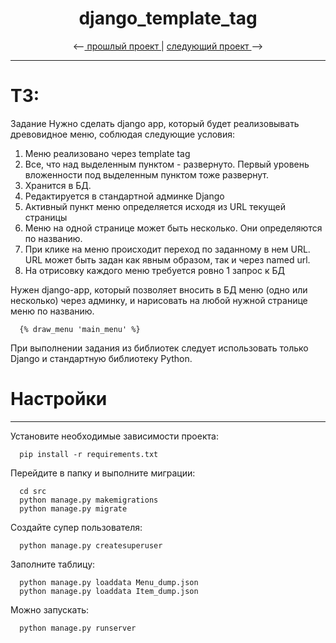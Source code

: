 <h1 align="center"> django_template_tag </h1>

<p align="center">
<--<a href="https://github.com/SugResso/task_book"> прошлый проект </a>
|
<a href="https://github.com/SugResso"> следующий проект </a> -->
</p>

---
# ТЗ: 

Задание
Нужно сделать django app, который будет реализовывать древовидное меню, соблюдая следующие условия:

   1) Меню реализовано через template tag
   2) Все, что над выделенным пунктом - развернуто. Первый уровень вложенности под выделенным пунктом тоже развернут.
   3) Хранится в БД.
   4) Редактируется в стандартной админке Django
   5) Активный пункт меню определяется исходя из URL текущей страницы
   6) Меню на одной странице может быть несколько. Они определяются по названию.
   7) При клике на меню происходит переход по заданному в нем URL. URL может быть задан как явным образом, так и через
      named url.
   8) На отрисовку каждого меню требуется ровно 1 запрос к БД

Нужен django-app, который позволяет вносить в БД меню (одно или несколько) через админку, и нарисовать на любой нужной странице меню по названию.

      {% draw_menu 'main_menu' %}

При выполнении задания из библиотек следует использовать только Django и стандартную библиотеку Python.

# Настройки

---
Установите необходимые зависимости проекта:

      pip install -r requirements.txt
Перейдите в папку и выполните миграции:

      cd src
      python manage.py makemigrations
      python manage.py migrate
Создайте супер пользователя:

      python manage.py createsuperuser
Заполните таблицу:

      python manage.py loaddata Menu_dump.json
      python manage.py loaddata Item_dump.json
Можно запускать:

      python manage.py runserver